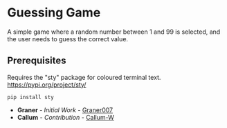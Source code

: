 # Guessing Game
A simple game where a random number between 1 and 99 is selected, and the user
needs to guess the correct value.

## Prerequisites

Requires the "sty" package for coloured terminal text.  https://pypi.org/project/sty/

```
pip install sty
```

* **Graner** - *Initial Work* - [Graner007](https://github.com/Graner007)
* **Callum** - *Contribution* - [Callum-W](https://github.com/Callum-W)